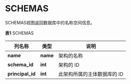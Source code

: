 # SCHEMAS

SCHEMAS视图返回数据库中的名称空间信息。

**表1** SCHEMAS

<table aria-label="表1" class="table table-sm margin-top-none">
    <thead>
        <tr>
            <th>列名称</th>
            <th>类型</th>
            <th>说明</th>
        </tr>
    </thead>
    <tbody>
        <tr>
            <td><strong>name</strong></td>
            <td><strong>name</strong></td>
            <td>架构的名称</td>
        </tr>
        <tr>
            <td><strong>schema_id</strong></td>
            <td><strong>int</strong></td>
            <td>架构的 ID</td>
        </tr>
        <tr>
            <td><strong>principal_id</strong></td>
            <td><strong>int</strong></td>
            <td>此架构所属的主体数据库的 ID</td>
        </tr>
    </tbody>
</table>